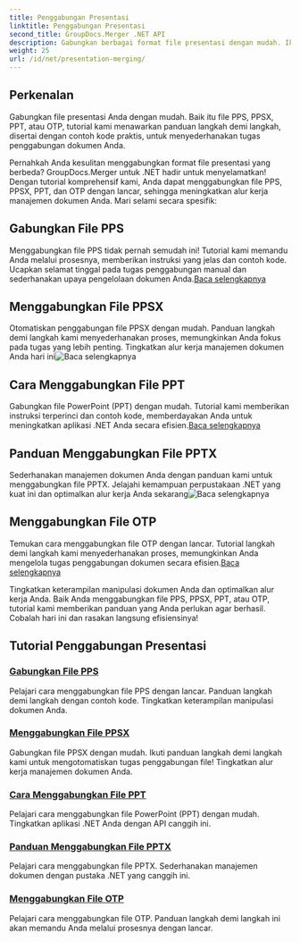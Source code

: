 ```yaml
---
title: Penggabungan Presentasi
linktitle: Penggabungan Presentasi
second_title: GroupDocs.Merger .NET API
description: Gabungkan berbagai format file presentasi dengan mudah. Ikuti tutorial kami untuk menggabungkan file PPS, PPSX, PPT, dan OTP secara efisien. #GroupDocs.Penggabungan
weight: 25
url: /id/net/presentation-merging/
---
```

## Perkenalan

Gabungkan file presentasi Anda dengan mudah. Baik itu file PPS, PPSX, PPT, atau OTP, tutorial kami menawarkan panduan langkah demi langkah, disertai dengan contoh kode praktis, untuk menyederhanakan tugas penggabungan dokumen Anda.

Pernahkah Anda kesulitan menggabungkan format file presentasi yang berbeda? GroupDocs.Merger untuk .NET hadir untuk menyelamatkan! Dengan tutorial komprehensif kami, Anda dapat menggabungkan file PPS, PPSX, PPT, dan OTP dengan lancar, sehingga meningkatkan alur kerja manajemen dokumen Anda. Mari selami secara spesifik:

##  Gabungkan File PPS

 Menggabungkan file PPS tidak pernah semudah ini! Tutorial kami memandu Anda melalui prosesnya, memberikan instruksi yang jelas dan contoh kode. Ucapkan selamat tinggal pada tugas penggabungan manual dan sederhanakan upaya pengelolaan dokumen Anda.[Baca selengkapnya](./merge-pps-files/)

##  Menggabungkan File PPSX

 Otomatiskan penggabungan file PPSX dengan mudah. Panduan langkah demi langkah kami menyederhanakan proses, memungkinkan Anda fokus pada tugas yang lebih penting. Tingkatkan alur kerja manajemen dokumen Anda hari ini![Baca selengkapnya](./merging-ppsx-files/)

##  Cara Menggabungkan File PPT

 Gabungkan file PowerPoint (PPT) dengan mudah. Tutorial kami memberikan instruksi terperinci dan contoh kode, memberdayakan Anda untuk meningkatkan aplikasi .NET Anda secara efisien.[Baca selengkapnya](./how-to-merge-ppt-files/)

##  Panduan Menggabungkan File PPTX

 Sederhanakan manajemen dokumen Anda dengan panduan kami untuk menggabungkan file PPTX. Jelajahi kemampuan perpustakaan .NET yang kuat ini dan optimalkan alur kerja Anda sekarang![Baca selengkapnya](./guide-merging-pptx-files/)

##  Menggabungkan File OTP

Temukan cara menggabungkan file OTP dengan lancar. Tutorial langkah demi langkah kami menyederhanakan proses, memungkinkan Anda mengelola tugas penggabungan dokumen secara efisien.[Baca selengkapnya](./merging-otp-files/)

Tingkatkan keterampilan manipulasi dokumen Anda dan optimalkan alur kerja Anda. Baik Anda menggabungkan file PPS, PPSX, PPT, atau OTP, tutorial kami memberikan panduan yang Anda perlukan agar berhasil. Cobalah hari ini dan rasakan langsung efisiensinya!
## Tutorial Penggabungan Presentasi
### [Gabungkan File PPS](./merge-pps-files/)
Pelajari cara menggabungkan file PPS dengan lancar. Panduan langkah demi langkah dengan contoh kode. Tingkatkan keterampilan manipulasi dokumen Anda.
### [Menggabungkan File PPSX](./merging-ppsx-files/)
Gabungkan file PPSX dengan mudah. Ikuti panduan langkah demi langkah kami untuk mengotomatiskan tugas penggabungan file! Tingkatkan alur kerja manajemen dokumen Anda.
### [Cara Menggabungkan File PPT](./how-to-merge-ppt-files/)
Pelajari cara menggabungkan file PowerPoint (PPT) dengan mudah. Tingkatkan aplikasi .NET Anda dengan API canggih ini.
### [Panduan Menggabungkan File PPTX](./guide-merging-pptx-files/)
Pelajari cara menggabungkan file PPTX. Sederhanakan manajemen dokumen dengan pustaka .NET yang canggih ini.
### [Menggabungkan File OTP](./merging-otp-files/)
Pelajari cara menggabungkan file OTP. Panduan langkah demi langkah ini akan memandu Anda melalui prosesnya dengan lancar.